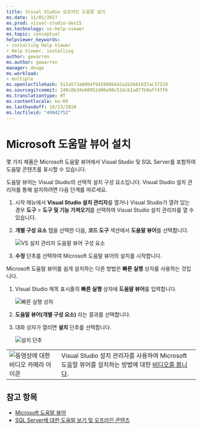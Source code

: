 ```yaml
---
title: Visual Studio 오프라인 도움말 설치
ms.date: 11/01/2017
ms.prod: visual-studio-dev15
ms.technology: vs-help-viewer
ms.topic: conceptual
helpviewer_keywords:
- installing Help Viewer
- Help Viewer, installing
author: gewarren
ms.author: gewarren
manager: douge
ms.workload:
- multiple
ms.openlocfilehash: 512a573a0d04f9459080442a2b2b01837ac37229
ms.sourcegitcommit: 240c8b34e80952d00e90c52dcb1a077b9aff47f6
ms.translationtype: HT
ms.contentlocale: ko-KR
ms.lasthandoff: 10/23/2018
ms.locfileid: "49942752"
---
```

# <a name="microsoft-help-viewer-installation"></a>Microsoft 도움말 뷰어 설치

몇 가지 제품은 Microsoft 도움말 뷰어에서 Visual Studio 및 SQL Server를 포함하여 도움말 콘텐츠를 표시할 수 있습니다.

도움말 뷰어는 Visual Studio의 선택적 설치 구성 요소입니다. Visual Studio 설치 관리자를 통해 설치하려면 다음 단계를 따르세요.

1. 시작 메뉴에서 **Visual Studio 설치 관리자**를 열거나 Visual Studio가 열려 있는 경우 **도구** > **도구 및 기능 가져오기**를 선택하여 Visual Studio 설치 관리자를 열 수 있습니다.

1. **개별 구성 요소** 탭을 선택한 다음, **코드 도구** 섹션에서 **도움말 뷰어**를 선택합니다.

   ![VS 설치 관리자 도움말 뷰어 구성 요소](media/help_viewer_vs_installer.png)

1. **수정** 단추를 선택하여 Microsoft 도움말 뷰어의 설치를 시작합니다.

Microsoft 도움말 뷰어를 쉽게 설치하는 다른 방법은 **빠른 실행** 상자를 사용하는 것입니다.

1. Visual Studio 제목 표시줄의 **빠른 실행** 상자에 **도움말 뷰어**를 입력합니다.

   ![빠른 실행 상자](media/help_viewer_quick_launch.png)

1. **도움말 뷰어(개별 구성 요소)** 라는 결과를 선택합니다.

1. 대화 상자가 열리면 **설치** 단추를 선택합니다.

   ![설치 단추](media/help_viewer_install.png)

| | |
|---------|---------|
| ![동영상에 대한 비디오 카메라 아이콘](../install/media/video-icon.png) | Visual Studio 설치 관리자를 사용하여 Microsoft 도움말 뷰어를 설치하는 방법에 대한 [비디오를 봅니다](https://mva.microsoft.com/en-us/training-courses/getting-started-with-visual-studio-2017-17798?l=ZMfaVID6D_7411787171). |

## <a name="see-also"></a>참고 항목

- [Microsoft 도움말 뷰어](../ide/microsoft-help-viewer.md)
- [SQL Server에 대한 도움말 보기 및 오프라인 콘텐츠](/sql/sql-server/sql-server-help-installation)